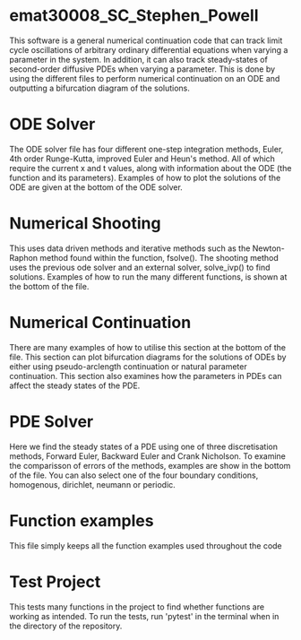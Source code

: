 # emat30008_SC_Stephen_Powell

This software is a general numerical continuation code that can track limit cycle oscillations of arbitrary ordinary differential equations when varying a parameter in the system. In addition, it can also track steady-states of second-order diffusive PDEs when varying a parameter. This is done by using the different files to perform numerical continuation on an ODE and outputting a bifurcation diagram of the solutions.

# ODE Solver
The ODE solver file has four different one-step integration methods, Euler, 4th order Runge-Kutta, improved Euler and Heun's method. All of which require the current x and t values, along with information about the ODE (the function and its parameters). Examples of how to plot the solutions of the ODE are given at the bottom of the ODE solver.

# Numerical Shooting
This uses data driven methods and iterative methods such as the Newton-Raphon method found within the function, fsolve(). The shooting method uses the previous ode solver and an external solver, solve_ivp() to find solutions. Examples of how to run the many different functions, is shown at the bottom of the file.

# Numerical Continuation
There are many examples of how to utilise this section at the bottom of the file. This section can plot bifurcation diagrams for the solutions of ODEs by either using pseudo-arclength continuation or natural parameter continuation. This section also examines how the parameters in PDEs can affect the steady states of the PDE. 

# PDE Solver
Here we find the steady states of a PDE using one of three discretisation methods, Forward Euler, Backward Euler and Crank Nicholson. To examine the comparisson of errors of the methods, examples are show in the bottom of the file. You can also select one of the four boundary conditions, homogenous, dirichlet, neumann or periodic.

# Function examples
This file simply keeps all the function examples used throughout the code

# Test Project
This tests many functions in the project to find whether functions are working as intended. To run the tests, run 'pytest' in the terminal when in the directory of the repository.
